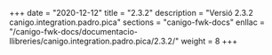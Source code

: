 +++
date        = "2020-12-12"
title       = "2.3.2"
description = "Versió 2.3.2 canigo.integration.padro.pica"
sections    = "canigo-fwk-docs"
enllac		= "/canigo-fwk-docs/documentacio-llibreries/canigo.integration.padro.pica/2.3.2/"
weight		= 8
+++
